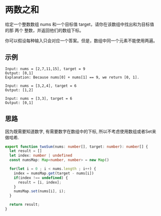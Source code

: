 # 两数之和

给定一个整数数组 nums 和一个目标值 target，请你在该数组中找出和为目标值的那 两个 整数，并返回他们的数组下标。

你可以假设每种输入只会对应一个答案。但是，数组中同一个元素不能使用两遍。


## 示例

```
Input: nums = [2,7,11,15], target = 9
Output: [0,1]
Explanation: Because nums[0] + nums[1] == 9, we return [0, 1].
```

```
Input: nums = [3,2,4], target = 6
Output: [1,2]
```

```
Input: nums = [3,3], target = 6
Output: [0,1]
```

## 思路

因为既需要知道数字, 有需要数字在数组中的下标, 所以不考虑使用数组或者Set来做哈希. 

```typescript
export function twoSum(nums: number[], target: number): number[] {
  let result = []
  let index: number | undefined
  const numsMap: Map<number, number> = new Map()

  for(let i = 0 ; i < nums.length ; i++) {
    index = numsMap.get(target - nums[i])
    if(index !== undefined) {
      result = [i, index];
    }
    numsMap.set(nums[i], i);
  }

  return result;
}
```
